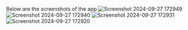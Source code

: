 Below are the screenshots of the app
![Screenshot 2024-09-27 172949](https://github.com/user-attachments/assets/b4e9b022-3d4e-4368-8348-38b84f249407)
![Screenshot 2024-09-27 172940](https://github.com/user-attachments/assets/770054b5-6850-4919-926d-e573eec2dc24)
![Screenshot 2024-09-27 172931](https://github.com/user-attachments/assets/7c1198eb-6015-442f-87b5-8cb912d9fef7)
![Screenshot 2024-09-27 172920](https://github.com/user-attachments/assets/ed463976-ed2f-4d5b-9866-35ac28fca831)
